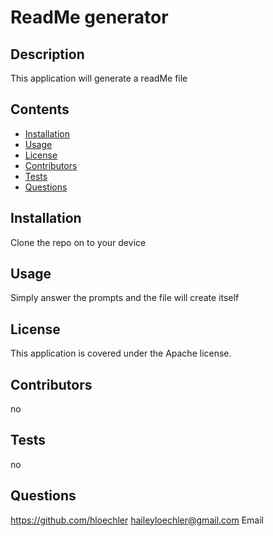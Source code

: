 # ReadMe generator
## Description
This application will generate a readMe file
## Contents
- [Installation](#installation)
- [Usage](#usage)
- [License](#license)
- [Contributors](#contributors)
- [Tests](#tests)
- [Questions](#question)
## Installation
Clone the repo on to your device
## Usage
Simply answer the prompts and the file will create itself
## License
This application is covered under the Apache license.
## Contributors
no
## Tests
no
## Questions
<a>https://github.com/hloechler</a>
<a> haileyloechler@gmail.com</a>
Email